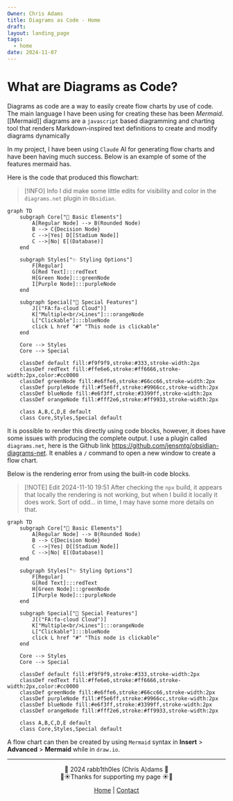 ```yaml
---
Owner: Chris Adams
title: Diagrams as Code - Home
draft: 
layout: landing_page
tags:
  - home
date: 2024-11-07
---
```

# What are Diagrams as Code?

Diagrams as code are a way to easily create flow charts by use of code. The main language I have been using for creating these has been *Mermaid*. [[Mermaid]] diagrams are a `javascript` based diagramming and charting tool that renders Markdown-inspired text definitions to create and modify diagrams dynamically

In my project, I have been using `Claude` AI for generating flow charts and have been having much success. Below is an example of some of the features mermaid has.

Here is the code that produced this flowchart:


> [!INFO] Info
> I did make some little edits for visibility and color in the `diagrams.net` plugin in `Obsidian`.


```
graph TD
    subgraph Core["🎨 Basic Elements"]
        A[Regular Node] --> B(Rounded Node)
        B --> C{Decision Node}
        C -->|Yes| D[[Stadium Node]]
        C -->|No| E[(Database)]
    end
    
    subgraph Styles["✨ Styling Options"]
        F[Regular]
        G[Red Text]:::redText
        H[Green Node]:::greenNode
        I[Purple Node]:::purpleNode
    end
    
    subgraph Special["🌟 Special Features"]
        J[("FA:fa-cloud Cloud")]
        K["Multiple<br/>Lines"]:::orangeNode
        L["Clickable"]:::blueNode
        click L href "#" "This node is clickable"
    end
    
    Core --> Styles
    Core --> Special
    
    classDef default fill:#f9f9f9,stroke:#333,stroke-width:2px
    classDef redText fill:#ffe6e6,stroke:#ff6666,stroke-width:2px,color:#cc0000
    classDef greenNode fill:#e6ffe6,stroke:#66cc66,stroke-width:2px
    classDef purpleNode fill:#f5e6ff,stroke:#9966cc,stroke-width:2px
    classDef blueNode fill:#e6f3ff,stroke:#3399ff,stroke-width:2px
    classDef orangeNode fill:#fff2e6,stroke:#ff9933,stroke-width:2px
    
    class A,B,C,D,E default
    class Core,Styles,Special default
```
It is possible to render this directly using code blocks, however, it does have some issues with producing the complete output. I use a plugin called `diagrams.net`, here is the Github link https://github.com/jensmtg/obsidian-diagrams-net. It enables a `/` command to open a new window to create a flow chart. 

Below is the rendering error from using the built-in code blocks.


> [!NOTE] Edit 2024-11-10 19:51
> After checking the `npx` build, it appears that locally the rendering is not working, but when I build it locally it does work. Sort of odd... in time, I may have some more details on that. 


```mermaid
graph TD
    subgraph Core["🎨 Basic Elements"]
        A[Regular Node] --> B(Rounded Node)
        B --> C{Decision Node}
        C -->|Yes| D[[Stadium Node]]
        C -->|No| E[(Database)]
    end
    
    subgraph Styles["✨ Styling Options"]
        F[Regular]
        G[Red Text]:::redText
        H[Green Node]:::greenNode
        I[Purple Node]:::purpleNode
    end
    
    subgraph Special["🌟 Special Features"]
        J[("FA:fa-cloud Cloud")]
        K["Multiple<br/>Lines"]:::orangeNode
        L["Clickable"]:::blueNode
        click L href "#" "This node is clickable"
    end
    
    Core --> Styles
    Core --> Special
    
    classDef default fill:#f9f9f9,stroke:#333,stroke-width:2px
    classDef redText fill:#ffe6e6,stroke:#ff6666,stroke-width:2px,color:#cc0000
    classDef greenNode fill:#e6ffe6,stroke:#66cc66,stroke-width:2px
    classDef purpleNode fill:#f5e6ff,stroke:#9966cc,stroke-width:2px
    classDef blueNode fill:#e6f3ff,stroke:#3399ff,stroke-width:2px
    classDef orangeNode fill:#fff2e6,stroke:#ff9933,stroke-width:2px
    
    class A,B,C,D,E default
    class Core,Styles,Special default
```


A flow chart can then be created by using `Mermaid` syntax in **Insert** > **Advanced** > **Mermaid** while in `draw.io`.

---
<div style="text-align: center;">
	<div class="gradient-text">👾 2024 rabb1th0les (Chris A)dams 👾</div> 
	🌴☀Thanks for supporting my page ☀🌴
	<nav>
		<ul style="list-style: none; padding: 0;">
			<div style="text-align: center;">
				<li><a href="index.html">Home</a> | <a href="Contact.html">Contact</a></li>
			</div>
		</ul>
	</nav>	
</div>